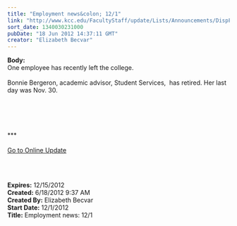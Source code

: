 ```yaml
---
title: "Employment news&colon; 12/1"
link: "http://www.kcc.edu/FacultyStaff/update/Lists/Announcements/DispForm.aspx?ID=737"
sort_date: 1340030231000
pubDate: "18 Jun 2012 14:37:11 GMT"
creator: "Elizabeth Becvar"
---
```


<div><b>Body:</b> <div class="ExternalClassC043FF8394DB4BFA8CD45C52D7743D61">
<div>One employee has recently left the college.</div>
<div> </div>
<div>Bonnie Bergeron, academic advisor, Student Services,  has retired. Her last day was Nov. 30.</div>
<div> </div>
<div> </div>
<div> </div>
<div> </div>
<div>
<div>
<div class="ExternalClass95AE8F95A9B447AC94D76AD6DF4788EA" align="left"><br />***<br /> <br /><a href="/FacultyStaff/update/Pages/dailyupdate.aspx">Go to Online Update</a><font size="2"></font></div>
<p align="left"><br /> </p></div></div></div></div>
<div><b>Expires:</b> 12/15/2012</div>
<div><b>Created:</b> 6/18/2012 9:37 AM</div>
<div><b>Created By:</b> Elizabeth Becvar</div>
<div><b>Start Date:</b> 12/1/2012</div>
<div><b>Title:</b> Employment news: 12/1</div>
